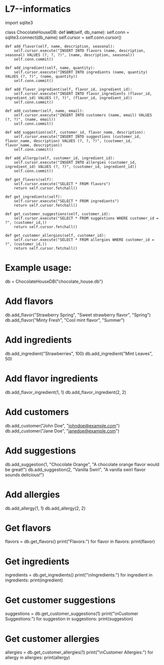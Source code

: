 # L7--informatics

import sqlite3

class ChocolateHouseDB:
    def __init__(self, db_name):
        self.conn = sqlite3.connect(db_name)
        self.cursor = self.conn.cursor()

    def add_flavor(self, name, description, seasonal):
        self.cursor.execute("INSERT INTO flavors (name, description, seasonal) VALUES (?, ?, ?)", (name, description, seasonal))
        self.conn.commit()

    def add_ingredient(self, name, quantity):
        self.cursor.execute("INSERT INTO ingredients (name, quantity) VALUES (?, ?)", (name, quantity))
        self.conn.commit()

    def add_flavor_ingredient(self, flavor_id, ingredient_id):
        self.cursor.execute("INSERT INTO flavor_ingredients (flavor_id, ingredient_id) VALUES (?, ?)", (flavor_id, ingredient_id))
        self.conn.commit()

    def add_customer(self, name, email):
        self.cursor.execute("INSERT INTO customers (name, email) VALUES (?, ?)", (name, email))
        self.conn.commit()

    def add_suggestion(self, customer_id, flavor_name, description):
        self.cursor.execute("INSERT INTO suggestions (customer_id, flavor_name, description) VALUES (?, ?, ?)", (customer_id, flavor_name, description))
        self.conn.commit()

    def add_allergy(self, customer_id, ingredient_id):
        self.cursor.execute("INSERT INTO allergies (customer_id, ingredient_id) VALUES (?, ?)", (customer_id, ingredient_id))
        self.conn.commit()

    def get_flavors(self):
        self.cursor.execute("SELECT * FROM flavors")
        return self.cursor.fetchall()

    def get_ingredients(self):
        self.cursor.execute("SELECT * FROM ingredients")
        return self.cursor.fetchall()

    def get_customer_suggestions(self, customer_id):
        self.cursor.execute("SELECT * FROM suggestions WHERE customer_id = ?", (customer_id,))
        return self.cursor.fetchall()

    def get_customer_allergies(self, customer_id):
        self.cursor.execute("SELECT * FROM allergies WHERE customer_id = ?", (customer_id,))
        return self.cursor.fetchall()

# Example usage:
db = ChocolateHouseDB("chocolate_house.db")

# Add flavors
db.add_flavor("Strawberry Spring", "Sweet strawberry flavor", "Spring")
db.add_flavor("Minty Fresh", "Cool mint flavor", "Summer")

# Add ingredients
db.add_ingredient("Strawberries", 100)
db.add_ingredient("Mint Leaves", 50)

# Add flavor ingredients
db.add_flavor_ingredient(1, 1)
db.add_flavor_ingredient(2, 2)

# Add customers
db.add_customer("John Doe", "johndoe@example.com")
db.add_customer("Jane Doe", "janedoe@example.com")

# Add suggestions
db.add_suggestion(1, "Chocolate Orange", "A chocolate orange flavor would be great!")
db.add_suggestion(2, "Vanilla Swirl", "A vanilla swirl flavor sounds delicious!")

# Add allergies
db.add_allergy(1, 1)
db.add_allergy(2, 2)

# Get flavors
flavors = db.get_flavors()
print("Flavors:")
for flavor in flavors:
    print(flavor)

# Get ingredients
ingredients = db.get_ingredients()
print("\nIngredients:")
for ingredient in ingredients:
    print(ingredient)

# Get customer suggestions
suggestions = db.get_customer_suggestions(1)
print("\nCustomer Suggestions:")
for suggestion in suggestions:
    print(suggestion)

# Get customer allergies
allergies = db.get_customer_allergies(1)
print("\nCustomer Allergies:")
for allergy in allergies:
    print(allergy)

